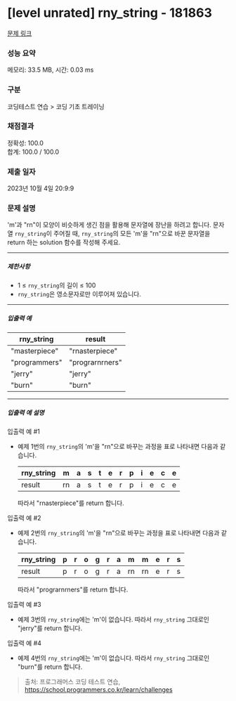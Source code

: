 # [level unrated] rny_string - 181863 

[문제 링크](https://school.programmers.co.kr/learn/courses/30/lessons/181863) 

### 성능 요약

메모리: 33.5 MB, 시간: 0.03 ms

### 구분

코딩테스트 연습 > 코딩 기초 트레이닝

### 채점결과

정확성: 100.0<br/>합계: 100.0 / 100.0

### 제출 일자

2023년 10월 4일 20:9:9

### 문제 설명

<p>'m'과 "rn"이 모양이 비슷하게 생긴 점을 활용해 문자열에 장난을 하려고 합니다. 문자열 <code>rny_string</code>이 주어질 때, <code>rny_string</code>의 모든 'm'을 "rn"으로 바꾼 문자열을 return 하는 solution 함수를 작성해 주세요.</p>

<hr>

<h5>제한사항</h5>

<ul>
<li>1 ≤ <code>rny_string</code>의 길이 ≤ 100</li>
<li><code>rny_string</code>은 영소문자로만 이루어져 있습니다.</li>
</ul>

<hr>

<h5>입출력 예</h5>
<table class="table">
        <thead><tr>
<th>rny_string</th>
<th>result</th>
</tr>
</thead>
        <tbody><tr>
<td>"masterpiece"</td>
<td>"rnasterpiece"</td>
</tr>
<tr>
<td>"programmers"</td>
<td>"prograrnrners"</td>
</tr>
<tr>
<td>"jerry"</td>
<td>"jerry"</td>
</tr>
<tr>
<td>"burn"</td>
<td>"burn"</td>
</tr>
</tbody>
      </table>
<hr>

<h5>입출력 예 설명</h5>

<p>입출력 예 #1</p>

<ul>
<li><p>예제 1번의 <code>rny_string</code>의 'm'을 "rn"으로 바꾸는 과정을 표로 나타내면 다음과 같습니다.</p>
<table class="table">
        <thead><tr>
<th>rny_string</th>
<th>m</th>
<th>a</th>
<th>s</th>
<th>t</th>
<th>e</th>
<th>r</th>
<th>p</th>
<th>i</th>
<th>e</th>
<th>c</th>
<th>e</th>
</tr>
</thead>
        <tbody><tr>
<td>result</td>
<td>rn</td>
<td>a</td>
<td>s</td>
<td>t</td>
<td>e</td>
<td>r</td>
<td>p</td>
<td>i</td>
<td>e</td>
<td>c</td>
<td>e</td>
</tr>
</tbody>
      </table>
<p>따라서 "rnasterpiece"를 return 합니다.</p></li>
</ul>

<p>입출력 예 #2</p>

<ul>
<li><p>예제 2번의 <code>rny_string</code>의 'm'을 "rn"으로 바꾸는 과정을 표로 나타내면 다음과 같습니다.</p>
<table class="table">
        <thead><tr>
<th>rny_string</th>
<th>p</th>
<th>r</th>
<th>o</th>
<th>g</th>
<th>r</th>
<th>a</th>
<th>m</th>
<th>m</th>
<th>e</th>
<th>r</th>
<th>s</th>
</tr>
</thead>
        <tbody><tr>
<td>result</td>
<td>p</td>
<td>r</td>
<td>o</td>
<td>g</td>
<td>r</td>
<td>a</td>
<td>rn</td>
<td>rn</td>
<td>e</td>
<td>r</td>
<td>s</td>
</tr>
</tbody>
      </table>
<p>따라서 "prograrnrners"를 return 합니다.</p></li>
</ul>

<p>입출력 예 #3</p>

<ul>
<li>예제 3번의 <code>rny_string</code>에는 'm'이 없습니다. 따라서 <code>rny_string</code> 그대로인 "jerry"를 return 합니다.</li>
</ul>

<p>입출력 예 #4</p>

<ul>
<li>예제 4번의 <code>rny_string</code>에는 'm'이 없습니다. 따라서 <code>rny_string</code> 그대로인 "burn"를 return 합니다.</li>
</ul>


> 출처: 프로그래머스 코딩 테스트 연습, https://school.programmers.co.kr/learn/challenges
